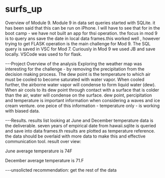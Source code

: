 # surfs_up
Overview of Module 9.
Module 9 in data set queries started with SQLite. it has been said that this can be run on iPhone. 
I will have to see that for in the boot camp - we have not built an app for thsi operation. 
the focus in mod 9 is to query ans save the date in local data frames.this worked well , however trying to get FLASK operation 
is the main challenge for Mod 9.
	The SQL query is saved in VSC for Mod 7. 
	Curiously in Mod 9 we used JB and save locally. 
	VSCode was used to for flask.

---Project Overview of the analysis
	Exploring the weather map was interesting for the challenge - by removing the precipitation from the decision making process.
	The dew point is the temperature to which air must be cooled to become saturated with water vapor. 
	When cooled further, the airborne water vapor will condense to form liquid water (dew). 
	When air cools to its dew point through contact with a surface that is colder than the air, 
	water will condense on the surface. dew point, percipitation and temperature is important information when considering a waves and ice cream venture.
	one peice of this information - temperature only - is working with biased data.

---Results. 
results list looking at June and December temperature data is the deliverable.
seven years of empirical date from hawaii.sqlite is queried and save into data frames.th results are plotted as temperature reference. 
the data should be overlaid with more data to make this and effective communication tool.
result over view:

June average temperature is 74F

December average temperature is 71.F

---unsolicted recommendation:
	get the rest of the data

